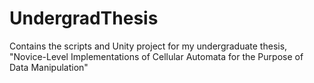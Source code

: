 # UndergradThesis
Contains the scripts and Unity project for my undergraduate thesis, "Novice-Level Implementations of Cellular Automata for the Purpose of Data Manipulation"
